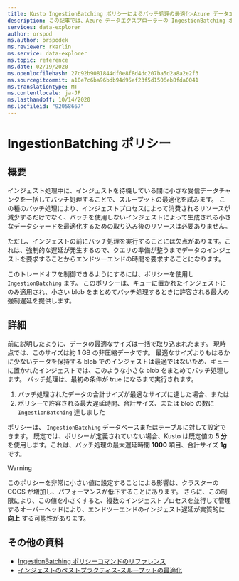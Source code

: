 ```yaml
---
title: Kusto IngestionBatching ポリシーによるバッチ処理の最適化-Azure データエクスプローラー
description: この記事では、Azure データエクスプローラーの IngestionBatching ポリシーについて説明します。
services: data-explorer
author: orspod
ms.author: orspodek
ms.reviewer: rkarlin
ms.service: data-explorer
ms.topic: reference
ms.date: 02/19/2020
ms.openlocfilehash: 27c92b9081844df0e8f8d4dc207ba5d2a8a2e2f3
ms.sourcegitcommit: a10e7c6ba96bdb94d95ef23f5d1506eb8fda0041
ms.translationtype: MT
ms.contentlocale: ja-JP
ms.lasthandoff: 10/14/2020
ms.locfileid: "92058667"
---
```

# <a name="ingestionbatching-policy"></a>IngestionBatching ポリシー

## <a name="overview"></a>概要

インジェスト処理中に、インジェストを待機している間に小さな受信データチャンクを一括してバッチ処理することで、スループットの最適化を試みます。
この種のバッチ処理により、インジェストプロセスによって消費されるリソースが減少するだけでなく、バッチを使用しないインジェストによって生成される小さなデータシャードを最適化するための取り込み後のリソースは必要ありません。

ただし、インジェストの前にバッチ処理を実行することには欠点があります。これは、強制的な遅延が発生するので、クエリの準備が整うまでデータのインジェストを要求することからエンドツーエンドの時間を要求することになります。

このトレードオフを制御できるようにするには、ポリシーを使用し `IngestionBatching` ます。
このポリシーは、キューに置かれたインジェストにのみ適用され、小さい blob をまとめてバッチ処理するときに許容される最大の強制遅延を提供します。

## <a name="details"></a>詳細

前に説明したように、データの最適なサイズは一括で取り込まれたます。
現時点では、このサイズは約 1 GB の非圧縮データです。 最適なサイズよりもはるかに少ないデータを保持する blob でのインジェストは最適ではないため、キューに置かれたインジェストでは、このような小さな blob をまとめてバッチ処理します。 バッチ処理は、最初の条件が true になるまで実行されます。

1. バッチ処理されたデータの合計サイズが最適なサイズに達した場合、または
2. ポリシーで許容される最大遅延時間、合計サイズ、または blob の数に `IngestionBatching` 達しました

ポリシーは、 `IngestionBatching` データベースまたはテーブルに対して設定できます。 既定では、ポリシーが定義されていない場合、Kusto は既定値の **5 分** を使用します。これは、バッチ処理の最大遅延時間 **1000** 項目、合計サイズ **1g** です。

> [!WARNING]
> このポリシーを非常に小さい値に設定することによる影響は、クラスターの COGS が増加し、パフォーマンスが低下することにあります。 さらに、この制限により、この値を小さくすると、複数のインジェストプロセスを並行して管理するオーバーヘッドにより、エンドツーエンドのインジェスト遅延が実質的に **向上** する可能性があります。

## <a name="additional-resources"></a>その他の資料

* [IngestionBatching ポリシーコマンドのリファレンス](../management/batching-policy.md)
* [インジェストのベストプラクティス-スループットの最適化](../api/netfx/kusto-ingest-best-practices.md#optimizing-for-throughput)
